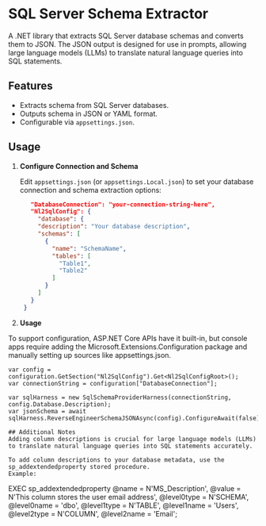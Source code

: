 # SQL Server Schema Extractor

A .NET library that extracts SQL Server database schemas and converts them to JSON. The JSON output is designed for use in prompts, allowing large language models (LLMs) to translate natural language queries into SQL statements.

## Features

- Extracts schema from SQL Server databases.
- Outputs schema in JSON or YAML format.
- Configurable via `appsettings.json`.

## Usage

1. **Configure Connection and Schema**

   Edit `appsettings.json` (or `appsettings.Local.json`) to set your database connection and schema extraction options:
   ```json
      "DatabaseConnection": "your-connection-string-here",
      "Nl2SqlConfig": {
        "database": {
        "description": "Your database description",
        "schemas": [
          {
            "name": "SchemaName",
            "tables": [
              "Table1",
              "Table2"
            ]
          }
        ]
      }
    }

2. **Usage**

To support configuration, ASP.NET Core APIs have it built-in, but console apps require adding the Microsoft.Extensions.Configuration package and manually setting up sources like appsettings.json.

   ```
   var config = configuration.GetSection("Nl2SqlConfig").Get<Nl2SqlConfigRoot>();
   var connectionString = configuration["DatabaseConnection"];

   var sqlHarness = new SqlSchemaProviderHarness(connectionString, config.Database.Description);
   var jsonSchema = await sqlHarness.ReverseEngineerSchemaJSONAsync(config).ConfigureAwait(false);

## Additional Notes
Adding column descriptions is crucial for large language models (LLMs) to translate natural language queries into SQL statements accurately.

To add column descriptions to your database metadata, use the sp_addextendedproperty stored procedure. 
Example:
```
EXEC sp_addextendedproperty 
    @name = N'MS_Description', 
    @value = N'This column stores the user email address', 
    @level0type = N'SCHEMA', @level0name = 'dbo',
    @level1type = N'TABLE',  @level1name = 'Users',
    @level2type = N'COLUMN', @level2name = 'Email';

